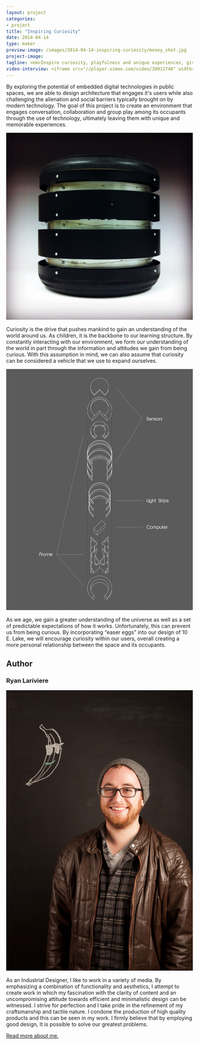 ```yaml
---
layout: project
categories: 
- project
title: "Inspiring Curiosity"
date: 2014-04-14
type: maker
preview-image: /images/2014-04-14-inspiring-curiosity/money_shot.jpg
project-image:
tagline: <em>Inspire curiosity, playfulness and unique experiences, giving visitors a more intimate relationship with public spaces.</em>
video-interview: <iframe src="//player.vimeo.com/video/39912748" width="500" height="281" frameborder="0" webkitallowfullscreen mozallowfullscreen allowfullscreen></iframe> <p class="col-md-10 col-md-offset-3"><a href="http://vimeo.com/39912748">SAIC AGC GFRY Studio mock-up test</a> from <a href="http://vimeo.com/user10322039">David Evancho</a> on <a href="https://vimeo.com">Vimeo</a>.</p>
---
```


<p class="col-md-8 col-md-offset-2"> By exploring the potential of embedded digital technologies in public spaces, we are able to design architecture that engages it's users while also challenging the alienation and social barriers typically brought on by modern technology. The goal of this project is to create an environment that engages conversation, collaboration and group play among its occupants through the use of technology, ultimately leaving them with unique and memorable experiences. 
  </p>

<p class="col-md-10 col-md-offset-1"><img class="img-responsive img-thumbnail" src="/images/2014-04-14-inspiring-curiosity/seat.jpg" alt="Stool"/></p>

<p class="col-md-8 col-md-offset-2"> Curiosity is the drive that pushes mankind to gain an understanding of the world around us. As children, it is the backbone to our learning structure. By constantly interacting with our environment, we form our understanding of the world in part through the information and attitudes we gain from being curious. With this assumption in mind, we can also assume that curiosity can be considered a vehicle that we use to expand ourselves.</p>

<p class="col-md-8 col-md-offset-2"><img class="img-responsive img-thumbnail" src="/images/2014-04-14-inspiring-curiosity/final_axo.jpg" alt="Final Axo"/></p>

 <p class="col-md-8 col-md-offset-2"> As we age, we gain a greater understanding of the universe as well as a set of predictable expectations of how it works. Unfortunately, this can prevent us from being curious. By incorporating “easer eggs” into our design of 10 E. Lake, we will encourage curiosity within our users, overall creating a more personal relationship between the space and its occupants.</p>

<h2 class="col-md-10 col-md-offset-2">Author</h2>
	
<h3 class="col-md-10 col-md-offset-2">Ryan Lariviere</h3>

<p  class="col-md-2 pull-right"><img class="img-responsive img-rounded img-author" src="/images/2014-04-14-inspiring-curiosity/ryan.jpg" alt="Ryan"/></p>

<p class="col-md-7 col-md-offset-2">
As an Industrial Designer, I like to work in a variety of media. By emphasizing a combination of functionality and aesthetics, I attempt to create work in which my fascination with the clarity of content and an uncompromising attitude towards efficient and minimalistic design can be witnessed. I strive for perfection and I take pride in the refinement of my craftsmanship and tactile nature. I condone the production of high quality products and this can be seen in my work. I firmly believe that by employing good design, It is possible to solve our greatest problems. </p>

<p class="class-md-12 col-md-offset-7 icon-file-text">
	<a href='/docs/RL_saic.pdf' target="_blank">Read more about me.</a>
</p>


